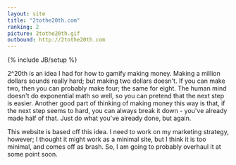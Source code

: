 ```yaml
---
layout: site
title: "2tothe20th.com"
ranking: 2
picture: 2tothe20th.gif
outbound: http://2tothe20th.com
---
```

{% include JB/setup %}

2^20th is an idea I had for how to gamify making money. Making a million dollars sounds really hard; but making two dollars doesn't. If you can make two, then you can probably make four; the same for eight. The human mind doesn't do exponential math so well, so you can pretend that the next step is easier. Another good part of thinking of making money this way is that, if the next step seems to hard, you can always break it down - you've already made half of that. Just do what you've already done, but again.

This website is based off this idea. I need to work on my marketing strategy, however; I thought it might work as a minimal site, but I think it is too minimal, and comes off as brash. So, I am going to probably overhaul it at some point soon.